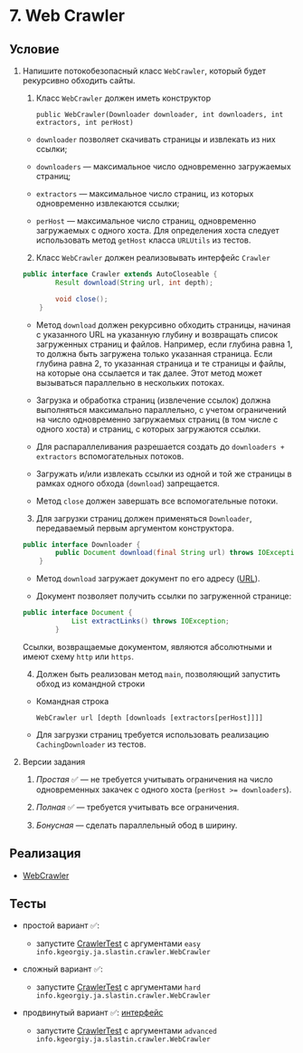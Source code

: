# 7. Web Crawler

## Условие

1. Напишите потокобезопасный класс `WebCrawler`, который будет рекурсивно обходить сайты.

    1. Класс `WebCrawler` должен иметь конструктор

        `public WebCrawler(Downloader downloader, int downloaders, int extractors, int perHost)`

    * `downloader` позволяет скачивать страницы и извлекать из них ссылки;

    * `downloaders` — максимальное число одновременно загружаемых страниц;

    * `extractors` — максимальное число страниц, из которых одновременно извлекаются ссылки;

    * `perHost` — максимальное число страниц, одновременно загружаемых c одного хоста. Для определения хоста следует использовать метод `getHost` класса `URLUtils` из тестов.

    2. Класс `WebCrawler` должен реализовывать интерфейс `Crawler`

    ```java
    public interface Crawler extends AutoCloseable {
            Result download(String url, int depth);

            void close();
        }
    ```                     

    * Метод `download` должен рекурсивно обходить страницы, начиная с указанного URL на указанную глубину и возвращать список загруженных страниц и файлов. Например, если глубина равна 1, то должна быть загружена только указанная страница. Если глубина равна 2, то указанная страница и те страницы и файлы, на которые она ссылается и так далее. Этот метод может вызываться параллельно в нескольких потоках.

    * Загрузка и обработка страниц (извлечение ссылок) должна выполняться максимально параллельно, с учетом ограничений на число одновременно загружаемых страниц (в том числе с одного хоста) и страниц, с которых загружаются ссылки.

    * Для распараллеливания разрешается создать до `downloaders + extractors` вспомогательных потоков.

    * Загружать и/или извлекать ссылки из одной и той же страницы в рамках одного обхода (`download`) запрещается.

    * Метод `close` должен завершать все вспомогательные потоки.

    3. Для загрузки страниц должен применяться `Downloader`, передаваемый первым аргументом конструктора.

    ```java
    public interface Downloader {
            public Document download(final String url) throws IOException;
        }
    ```                           

    * Метод `download` загружает документ по его адресу ([URL](http://tools.ietf.org/html/rfc3986)).

    * Документ позволяет получить ссылки по загруженной странице:

    ```java
    public interface Document {
                List extractLinks() throws IOException;
            } 
    ```

   Ссылки, возвращаемые документом, являются абсолютными и имеют схему `http` или `https`.

    4. Должен быть реализован метод `main`, позволяющий запустить обход из командной строки

    * Командная строка

      `WebCrawler url [depth [downloads [extractors[perHost]]]]`


    * Для загрузки страниц требуется использовать реализацию `CachingDownloader` из тестов.

2. Версии задания

    1. _Простая_ ✅ — не требуется учитывать ограничения на число одновременных закачек с одного хоста (`perHost >= downloaders`).

    2. _Полная_ ✅ — требуется учитывать все ограничения.

    3. _Бонусная_ — сделать параллельный обод в ширину.

## Реализация

- [WebCrawler](info.kgeorgiy.ja.slastin.crawler/WebCrawler.java)

## Тесты

* простой вариант ✅:
    * запустите [CrawlerTest](test/CrawlerTest.java) с аргументами `easy info.kgeorgiy.ja.slastin.crawler.WebCrawler`

* сложный вариант ✅:
    * запустите [CrawlerTest](test/CrawlerTest.java) с аргументами `hard info.kgeorgiy.ja.slastin.crawler.WebCrawler`

* продвинутый вариант ✅: [интерфейс](modules/info.kgeorgiy.java.advanced.crawler/info/kgeorgiy/java/advanced/crawler/AdvancedCrawler.java)
    * запустите [CrawlerTest](test/CrawlerTest.java) с аргументами `advanced info.kgeorgiy.ja.slastin.crawler.WebCrawler`
